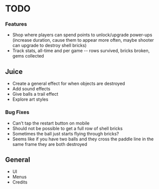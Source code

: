 # TODO

### Features
* Shop where players can spend points to unlock/upgrade power-ups (increase duration, cause them to appear more often, maybe shooter can upgrade to destroy shell bricks)
* Track stats, all-time and per game -- rows survived, bricks broken, gems collected

## Juice
* Create a general effect for when objects are destroyed
* Add sound effects
* Give balls a trail effect
* Explore art styles

### Bug Fixes
* Can't tap the restart button on mobile
* Should not be possible to get a full row of shell bricks
* Sometimes the ball just starts flying through bricks?
* Seems like if you have two balls and they cross the paddle line in the same frame they are both destroyed

## General
* UI
* Menus
* Credits
